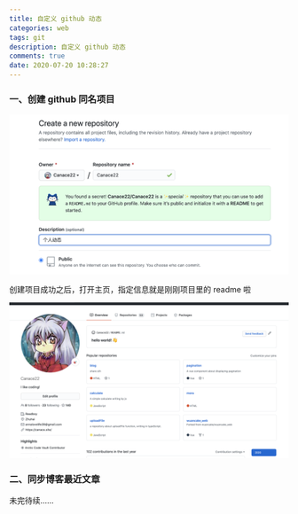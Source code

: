 ```yaml
---
title: 自定义 github 动态
categories: web
tags: git
description: 自定义 github 动态
comments: true
date: 2020-07-20 10:28:27
---
```

### 一、创建 github 同名项目

![info](/images/info.png)

创建项目成功之后，打开主页，指定信息就是刚刚项目里的 readme 啦

![info-top](/images/info-top.png)

### 二、同步博客最近文章

未完待续……